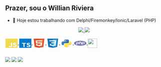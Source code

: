 ## Prazer, sou o Willian Riviera

- 🔭 Hoje estou trabalhando com Delphi/Firemonkey/Ionic/Laravel (PHP)

<div align="center">
  <a href="https://github.com/willxrv">
  <img height="150em" src="https://github-readme-stats.vercel.app/api?username=willxrv&show_icons=true&theme=dark&include_all_commits=true&count_private=true"/>
  <img height="150em" src="https://github-readme-stats.vercel.app/api/top-langs/?username=willxrv&layout=compact&langs_count=7&theme=dark"/>
</div>
<div style="display: inline_block"><br>
  <img align="center" height="30" width="40" src="https://raw.githubusercontent.com/devicons/devicon/master/icons/javascript/javascript-plain.svg">
  <img align="center" height="30" width="40" src="https://raw.githubusercontent.com/devicons/devicon/master/icons/typescript/typescript-plain.svg">
  <!--<img align="center"  height="30" width="40" src="https://raw.githubusercontent.com/devicons/devicon/master/icons/react/react-original.svg">-->
  <img align="center"  height="30" width="40" src="https://raw.githubusercontent.com/devicons/devicon/master/icons/html5/html5-original.svg">
  <img align="center"  height="30" width="40" src="https://raw.githubusercontent.com/devicons/devicon/master/icons/css3/css3-original.svg">
  <img align="center" a height="30" width="40" src="https://raw.githubusercontent.com/devicons/devicon/master/icons/python/python-original.svg">
  <img align="center" a height="30" width="40" src="https://raw.githubusercontent.com/devicons/devicon/master/icons/php/php-plain.svg">
  <img align="center" height="30" width="30" src="https://user-images.githubusercontent.com/3423282/123477765-e4013700-d5d4-11eb-876c-de9aab52153b.png">
</div>

##

<div> 
  <a href="https://instagram.com/willxrv" target="_blank"><img src="https://img.shields.io/badge/-Instagram-%23E4405F?style=for-the-badge&logo=instagram&logoColor=white" target="_blank"></a>
  <a href = "mailto:wil.riviera@gmail.com"><img src="https://img.shields.io/badge/-Gmail-%23333?style=for-the-badge&logo=gmail&logoColor=white" target="_blank"></a>
  <a href="https://www.linkedin.com/in/willian-riviera-54b139166" target="_blank"><img src="https://img.shields.io/badge/-LinkedIn-%230077B5?style=for-the-badge&logo=linkedin&logoColor=white" target="_blank"></a> 
</div>
